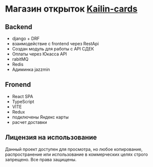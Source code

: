 # Магазин открыток [Kailin-cards](https:\\kailin-cards.ru)


## Backend
  - django + DRF
  - взаимодействие с frontend через RestApi
  - Создан модуль для работы с API СДЕК
  - Оплаты через Юкасса API
  - rabitMQ 
  - Redis
  - Адиминка jazzmin

## Fronend  
  - React SPA
  - TypeScript
  - VITE
  - Redux
  - подключены Яндекс карты 
  - расчет доставки 
  
## Лицензия на использование
Данный проект доступен для просмотра, но любое копирование, распространение или использование в коммерческих целях строго запрещено. Все права защищены.
  
